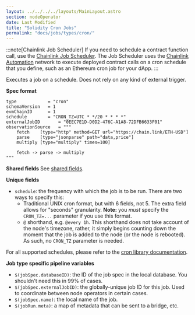 ```yaml
---
layout: ../../../../layouts/MainLayout.astro
section: nodeOperator
date: Last Modified
title: "Solidity Cron Jobs"
permalink: "docs/jobs/types/cron/"
---
```


:::note[Chainlink Job Scheduler]
If you need to schedule a contract function call, use the [Chainlink Job Scheduler](https://automation.chain.link/new-time-based). The Job Scheduler uses the [Chainlink Automation](/chainlink-automation/introduction) network to execute deployed contract calls on a cron schedule that you define, such as an Ethereum cron job for your dApp.
:::

Executes a job on a schedule. Does not rely on any kind of external trigger.

**Spec format**

```jpv2
type            = "cron"
schemaVersion   = 1
evmChainID      = 1
schedule        = "CRON_TZ=UTC * */20 * * * *"
externalJobID       = "0EEC7E1D-D0D2-476C-A1A8-72DFB6633F01"
observationSource   = """
    fetch    [type="http" method=GET url="https://chain.link/ETH-USD"]
    parse    [type="jsonparse" path="data,price"]
    multiply [type="multiply" times=100]

    fetch -> parse -> multiply
"""
```

**Shared fields**
See [shared fields](/chainlink-nodes/oracle-jobs/jobs/#shared-fields).

**Unique fields**

- `schedule`: the frequency with which the job is to be run. There are two ways to specify this:
  - Traditional UNIX cron format, but with 6 fields, not 5. The extra field allows for "seconds" granularity. **Note:** you _must_ specify the `CRON_TZ=...` parameter if you use this format.
  - `@` shorthand, e.g. `@every 1h`. This shorthand does not take account of the node's timezone, rather, it simply begins counting down the moment that the job is added to the node (or the node is rebooted). As such, no `CRON_TZ` parameter is needed.

For all supported schedules, please refer to the [cron library documentation](https://pkg.go.dev/github.com/robfig/cron?utm_source=godoc).

**Job type specific pipeline variables**

- `$(jobSpec.databaseID)`: the ID of the job spec in the local database. You shouldn't need this in 99% of cases.
- `$(jobSpec.externalJobID)`: the globally-unique job ID for this job. Used to coordinate between node operators in certain cases.
- `$(jobSpec.name)`: the local name of the job.
- `$(jobRun.meta)`: a map of metadata that can be sent to a bridge, etc.
